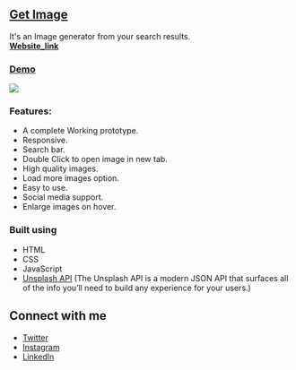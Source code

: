 ## [Get Image](https://rameshchandra8520.github.io/Get_Image/)
It's an Image generator from your search results.
<br>
**[Website_link](https://rameshchandra8520.github.io/Get_Image/)**

### [Demo](https://rameshchandra8520.github.io/Get_Image/)
![](https://user-images.githubusercontent.com/76244600/144753825-56dd3529-5017-488f-b0f1-16866ca582ee.png)

### Features:
- A complete Working prototype.
- Responsive.
- Search bar.
- Double Click to open image in new tab.
- High quality images.
- Load more images option.
- Easy to use.
- Social media support.
- Enlarge images on hover.

### Built using
- HTML
- CSS
- JavaScript
- [Unsplash API](https://unsplash.com/developers) (The Unsplash API is a modern JSON API that surfaces all of the info you’ll need to build any experience for your users.)

## Connect with me
- [Twitter](https://twitter.com/POLARAMESHCHAN2)
- [Instagram](https://www.instagram.com/polarameshchandra/)
- [LinkedIn](https://www.linkedin.com/in/pola-ramesh-chandra-b78347202/)
